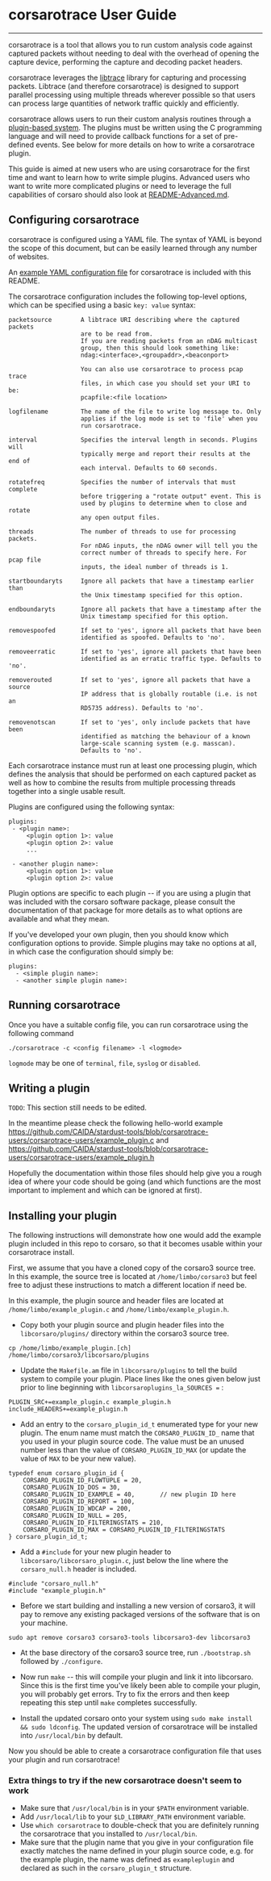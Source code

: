 # corsarotrace User Guide
---

corsarotrace is a tool that allows you to run custom analysis code against
captured packets without needing to deal with the overhead of opening the
capture device, performing the capture and decoding packet headers.

corsarotrace leverages the [libtrace](https://github.com/LibtraceTeam/libtrace)
library for capturing and processing packets. Libtrace (and therefore
corsarotrace) is designed to support parallel processing using multiple threads
wherever possible so that users can process large quantities of network traffic
quickly and efficiently.

corsarotrace allows users to run their custom analysis routines through a
[plugin-based system](https://github.com/CAIDA/corsaro3/tree/master/libcorsaro/plugins). 
The plugins must be written using the C programming
language and will need to provide callback functions for a set of pre-defined
events. See below for more details on how to write a corsarotrace plugin.

This guide is aimed at new users who are using corsarotrace for the first
time and want to learn how to write simple plugins. Advanced users who want
to write more complicated plugins or need to leverage the full capabilities
of corsaro should also look at 
[README-Advanced.md](https://github.com/CAIDA/stardust-tools/blob/corsarotrace-users/corsarotrace-users/README-Advanced.md).

## Configuring corsarotrace

corsarotrace is configured using a YAML file. The syntax of YAML is beyond the
scope of this document, but can be easily learned through any number of
websites.

An [example YAML configuration file](https://github.com/CAIDA/stardust-tools/blob/corsarotrace-users/corsarotrace-users/corsarotrace-example.yaml)
for corsarotrace is included with this README.

The corsarotrace configuration includes the following top-level options,
which can be specified using a basic `key: value` syntax:

    packetsource        A libtrace URI describing where the captured packets
                        are to be read from.
                        If you are reading packets from an nDAG multicast
                        group, then this should look something like:
                        ndag:<interface>,<groupaddr>,<beaconport>

                        You can also use corsarotrace to process pcap trace
                        files, in which case you should set your URI to be:
                        pcapfile:<file location>

    logfilename         The name of the file to write log message to. Only
                        applies if the log mode is set to 'file' when you
                        run corsarotrace.

    interval            Specifies the interval length in seconds. Plugins will
                        typically merge and report their results at the end of
                        each interval. Defaults to 60 seconds.

    rotatefreq          Specifies the number of intervals that must complete
                        before triggering a "rotate output" event. This is
                        used by plugins to determine when to close and rotate
                        any open output files.

    threads             The number of threads to use for processing packets.
                        For nDAG inputs, the nDAG owner will tell you the
                        correct number of threads to specify here. For pcap file
                        inputs, the ideal number of threads is 1.

    startboundaryts     Ignore all packets that have a timestamp earlier than
                        the Unix timestamp specified for this option.

    endboundaryts       Ignore all packets that have a timestamp after the
                        Unix timestamp specified for this option.

    removespoofed       If set to 'yes', ignore all packets that have been
                        identified as spoofed. Defaults to 'no'.

    removeerratic       If set to 'yes', ignore all packets that have been
                        identified as an erratic traffic type. Defaults to 'no'.

    removerouted        If set to 'yes', ignore all packets that have a source
                        IP address that is globally routable (i.e. is not an
                        RD5735 address). Defaults to 'no'.

    removenotscan       If set to 'yes', only include packets that have been
                        identified as matching the behaviour of a known
                        large-scale scanning system (e.g. masscan).
                        Defaults to 'no'.

Each corsarotrace instance must run at least one processing plugin, which
defines the analysis that should be performed on each captured packet as well
as how to combine the results from multiple processing threads together into
a single usable result.

Plugins are configured using the following syntax:

    plugins:
     - <plugin name>:
         <plugin option 1>: value
         <plugin option 2>: value
         ...

     - <another plugin name>:
         <plugin option 1>: value
         <plugin option 2>: value

Plugin options are specific to each plugin -- if you are using a plugin that
was included with the corsaro software package, please consult the
documentation of that package for more details as to what options are available
and what they mean.

If you've developed your own plugin, then you should know which configuration
options to provide. Simple plugins may take no options at all, in which case
the configuration should simply be:

    plugins:
      - <simple plugin name>:
      - <another simple plugin name>:


## Running corsarotrace

Once you have a suitable config file, you can run corsarotrace using the
following command

    ./corsarotrace -c <config filename> -l <logmode>

`logmode` may be one of `terminal`, `file`, `syslog` or `disabled`.



## Writing a plugin

``TODO``: This section still needs to be edited.

In the meantime please check the following hello-world example https://github.com/CAIDA/stardust-tools/blob/corsarotrace-users/corsarotrace-users/example_plugin.c
 and https://github.com/CAIDA/stardust-tools/blob/corsarotrace-users/corsarotrace-users/example_plugin.h

Hopefully the documentation within those files should help give you a rough
idea of where your code should be going (and which functions are the most
important to implement and which can be ignored at first).

## Installing your plugin

The following instructions will demonstrate how one would add the example
plugin included in this repo to corsaro, so that it becomes usable within
your corsarotrace install.

First, we assume that you have a cloned copy of the corsaro3 source tree.
In this example, the source tree is located at `/home/limbo/corsaro3` but
feel free to adjust these instructions to match a different location if need be.

In this example, the plugin source and header files are located at
`/home/limbo/example_plugin.c` and `/home/limbo/example_plugin.h`.


 * Copy both your plugin source and plugin header files into the
   `libcorsaro/plugins/` directory within the corsaro3 source tree.


```cp /home/limbo/example_plugin.[ch] /home/limbo/corsaro3/libcorsaro/plugins```


 * Update the `Makefile.am` file in `libcorsaro/plugins` to tell the build
   system to compile your plugin. Place lines like the ones given below just prior to line beginning with `libcorsaroplugins_la_SOURCES =` :

```
PLUGIN_SRC+=example_plugin.c example_plugin.h
include_HEADERS+=example_plugin.h
```

 * Add an entry to the `corsaro_plugin_id_t` enumerated type for your new
   plugin. The enum name must match the `CORSARO_PLUGIN_ID_` name that you
   used in your plugin source code. The value must be an unused number less
   than the value of `CORSARO_PLUGIN_ID_MAX` (or update the value of `MAX`
   to be your new value).

```
typedef enum corsaro_plugin_id {
    CORSARO_PLUGIN_ID_FLOWTUPLE = 20,
    CORSARO_PLUGIN_ID_DOS = 30,
    CORSARO_PLUGIN_ID_EXAMPLE = 40,       // new plugin ID here
    CORSARO_PLUGIN_ID_REPORT = 100,
    CORSARO_PLUGIN_ID_WDCAP = 200,
    CORSARO_PLUGIN_ID_NULL = 205,
    CORSARO_PLUGIN_ID_FILTERINGSTATS = 210,
    CORSARO_PLUGIN_ID_MAX = CORSARO_PLUGIN_ID_FILTERINGSTATS
} corsaro_plugin_id_t;
```

 * Add a `#include` for your new plugin header to
   `libcorsaro/libcorsaro_plugin.c`, just below the line where the
   `corsaro_null.h` header is included.

```
#include "corsaro_null.h"
#include "example_plugin.h"
```

 * Before we start building and installing a new version of corsaro3, it
   will pay to remove any existing packaged versions of the software that
   is on your machine.

```sudo apt remove corsaro3 corsaro3-tools libcorsaro3-dev libcorsaro3```

 * At the base directory of the corsaro3 source tree, run `./bootstrap.sh`
   followed by `./configure`.

 * Now run `make` -- this will compile your plugin and link it into libcorsaro.
   Since this is the first time you've likely been able to compile your
   plugin, you will probably get errors. Try to fix the errors and then keep
   repeating this step until `make` completes successfully.

 * Install the updated corsaro onto your system using
   `sudo make install && sudo ldconfig`.
   The updated version of corsarotrace will be installed into
   `/usr/local/bin` by default.

Now you should be able to create a corsarotrace configuration file that uses
your plugin and run corsarotrace!

### Extra things to try if the new corsarotrace doesn't seem to work

 * Make sure that `/usr/local/bin` is in your `$PATH` environment variable.
 * Add `/usr/local/lib` to your `$LD_LIBRARY_PATH` environment variable.
 * Use `which corsarotrace` to double-check that you are definitely running
   the corsarotrace that you installed to `/usr/local/bin`.
 * Make sure that the plugin name that you give in your configuration file
   exactly matches the name defined in your plugin source code, e.g. for the
   example plugin, the name was defined as `exampleplugin` and declared as
   such in the `corsaro_plugin_t` structure.
